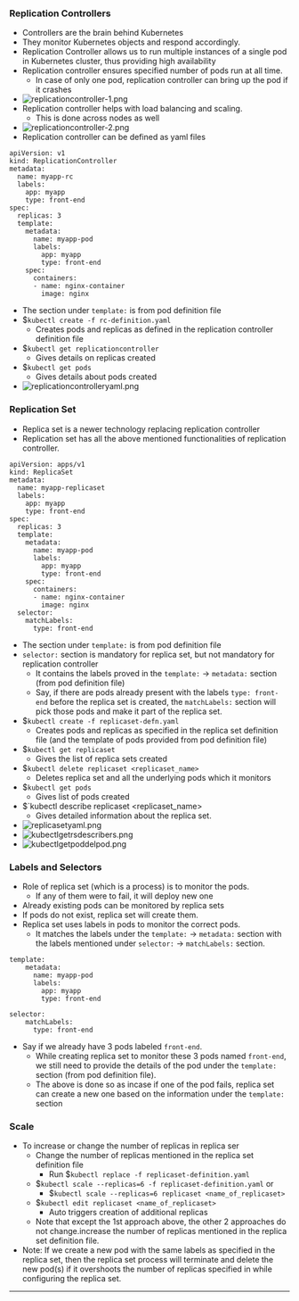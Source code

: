 
### Replication Controllers

- Controllers are the brain behind Kubernetes
- They monitor Kubernetes objects and respond accordingly.
- Replication Controller allows us to run multiple instances of a single pod in Kubernetes cluster, thus providing high availability
- Replication controller ensures specified number of pods run at all time.
	- In case of only one pod, replication controller can bring up the pod if it crashes
- ![replicationcontroller-1.png](Attachments/replicationcontroller-1.png)
- Replication controller helps with load balancing and scaling.
	- This is done across nodes as well
- ![replicationcontroller-2.png](Attachments/replicationcontroller-2.png)
- Replication controller can be defined as yaml files
```
apiVersion: v1
kind: ReplicationController
metadata:
  name: myapp-rc
  labels:
    app: myapp
    type: front-end
spec:
  replicas: 3
  template:
    metadata:
      name: myapp-pod
      labels:
        app: myapp
        type: front-end
    spec:
      containers:
      - name: nginx-container
        image: nginx
```
- The section under `template:` is from pod definition file
- $`kubectl create -f rc-definition.yaml`
	- Creates pods and replicas as defined in the replication controller definition file
- $`kubectl get replicationcontroller`
	- Gives details on replicas created
- $`kubectl get pods`
	- Gives details about pods created
- ![replicationcontrolleryaml.png](Attachments/replicationcontrolleryaml.png)


### Replication Set

- Replica set is a newer technology replacing replication controller
- Replication set has all the above mentioned functionalities of replication controller.
```
apiVersion: apps/v1
kind: ReplicaSet
metadata:
  name: myapp-replicaset
  labels:
    app: myapp
    type: front-end
spec:
  replicas: 3
  template:
    metadata:
      name: myapp-pod
      labels:
        app: myapp
        type: front-end
    spec:
      containers:
      - name: nginx-container
        image: nginx
  selector:
    matchLabels:
      type: front-end
```
- The section under `template:` is from pod definition file
- `selector:` section is mandatory for replica set, but not mandatory for replication controller
	- It contains the labels proved in the `template:` -> `metadata:` section (from pod definition file)
	- Say, if there are pods already present with the labels `type: front-end` before the replica set is created, the `matchLabels:` section will pick those pods and make it part of the replica set.
- $`kubectl create -f replicaset-defn.yaml`
	- Creates pods and replicas as specified in the replica set definition file (and the template of pods provided from pod definition file)
- $`kubectl get replicaset`
	- Gives the list of replica sets created
- $`kubectl delete replicaset <replicaset_name>`
	- Deletes replica set and all the underlying pods which it monitors
- $`kubectl get pods`
	- Gives list of pods created
- $`kubectl describe replicaset <replicaset_name>
	- Gives detailed information about the replica set.
- ![replicasetyaml.png](Attachments/replicasetyaml.png)
- ![kubectlgetrsdescribers.png](Attachments/kubectlgetrsdescribers.png)
- ![kubectlgetpoddelpod.png](Attachments/kubectlgetpoddelpod.png)

### Labels and Selectors

- Role of replica set (which is a process) is to monitor the pods.
	- If any of them were to fail, it will deploy new one
- Already existing pods can be monitored by replica sets
- If pods do not exist, replica set will create them.
- Replica set uses labels in pods to monitor the correct pods.
	- It matches the labels under the `template:` -> `metadata:` section with the labels mentioned under `selector:` -> `matchLabels:` section.
```
template:
    metadata:
      name: myapp-pod
      labels:
        app: myapp
        type: front-end

selector:
    matchLabels:
      type: front-end
```
- Say if we already have 3 pods labeled `front-end`.
	-  While creating replica set to monitor these 3 pods named `front-end`, we still need to provide the details of the pod under the `template:` section (from pod definition file).
	- The above is done so as incase if one of the pod fails, replica set can create a new one based on the information under the `template:` section

### Scale

- To increase or change the number of replicas in replica ser
	- Change the number of replicas mentioned in the replica set definition file
		- Run $`kubectl replace -f replicaset-definition.yaml`
	- $`kubectl scale --replicas=6 -f replicaset-definition.yaml` or
		- $`kubectl scale --replicas=6 replicaset <name_of_replicaset>`
	- $`kubectl edit replicaset <name_of_replicaset>`
		- Auto triggers creation of additional replicas
	- Note that except the 1st approach above, the other 2 approaches do not change.increase the number of replicas mentioned in the replica set definition file.
- Note: If we create a new pod with the same labels as specified in the replica set, then the replica set process will terminate and delete the new pod(s) if it overshoots the number of replicas specified in while configuring the replica set.


---
